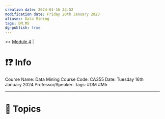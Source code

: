 ```yaml
---
creation date: 2024-01-16 23:52
modification date: Friday 20th January 2023
aliases: Data Mining
tags: DM,M5
dg-publish: true
---
```

<< [Module 4](Module_4.md)  | 

# ❗❓ Info
Course Name: Data Mining
Course Code: CA355
Date: Tuesday 16th January 2024
Professor/Speaker: 
Tags: #DM #M5

---
# 📃 Topics